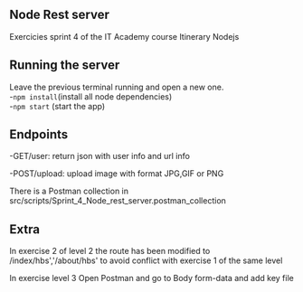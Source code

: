 ## Node Rest server
Exercicies sprint 4 of the IT Academy course
Itinerary Nodejs

## Running the server
Leave the previous terminal running and open a new one.<br>
-`npm install`(install all node dependencies)<br>
-`npm start` (start the app)<br>

## Endpoints
-GET/user: return json with user info and url info

-POST/upload: upload image with format JPG,GIF or PNG

There is a Postman collection in  src/scripts/Sprint_4_Node_rest_server.postman_collection

## Extra 
In exercise 2 of level 2 the route has been modified to /index/hbs','/about/hbs' to avoid conflict with exercise 1 of the same level

In exercise level 3 Open Postman and go to Body form-data and add key file